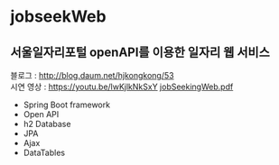 # jobseekWeb
## 서울일자리포털 openAPI를 이용한 일자리 웹 서비스

블로그 : http://blog.daum.net/hjkongkong/53 <br>
시연 영상 : https://youtu.be/lwKjlkNkSxY
[jobSeekingWeb.pdf](https://github.com/hjkongkong/jobseekWeb/files/5181832/jobSeekingWeb.pdf)

- Spring Boot framework
- Open API
- h2 Database
- JPA
- Ajax
- DataTables
